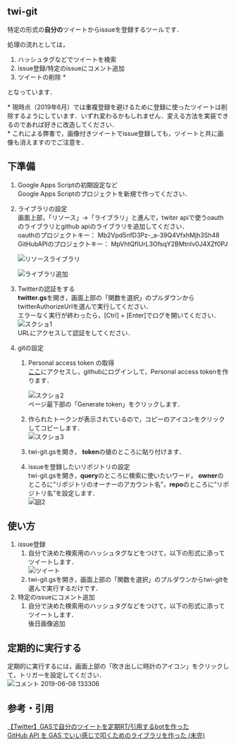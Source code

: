 ## twi-git
特定の形式の**自分の**ツイートからissueを登録するツールです．

処理の流れとしては，  
1. ハッシュタグなどでツイートを検索
1. issue登録/特定のissueにコメント追加
1. ツイートの削除 *  
  
となっています．


\* 現時点（2019年6月）では重複登録を避けるために登録に使ったツイートは削除するようにしています．いずれ変わるかもしれません．変える方法を実装できるのであれば好きに改造してください．  
\* これによる弊害で，画像付きツイートでissue登録しても，ツイートと共に画像も消えますのでご注意を．

## 下準備  
1. Google Apps Scriptの初期設定など  
	Google Apps Scriptのプロジェクトを新規で作ってください．
  
1. ライブラリの設定  
	画面上部，「リソース」→「ライブラリ」と進んで，twiter apiで使うoauthのライブラリとgithub apiのライブラリを追加してください．  
	oauthのプロジェクトキー： Mb2Vpd5nfD3Pz-_a-39Q4VfxhMjh3Sh48  
	GitHubAPIのプロジェクトキー： MpVhtQfIUrL3OfsqY2BMtnIv0J4XZf0PJ  
	
	![リソースライブラリ](https://user-images.githubusercontent.com/32073583/59479479-25b06080-8e98-11e9-9a59-63f7b1541918.png)  
	  
	![ライブラリ追加](https://user-images.githubusercontent.com/32073583/59479420-ea159680-8e97-11e9-8e1a-bb0817bb040a.png)  
  
1. Twitterの認証をする  
	**twitter.gs**を開き，画面上部の「関数を選択」のプルダウンからtwitterAuthorizeUrlを選んで実行してください．  
	エラーなく実行が終わったら，[Ctrl] + [Enter]でログを開いてください．  
	![スクショ1](https://camo.qiitausercontent.com/255d1f595d95fd3afdc5e409998628a94ef1e8c3/68747470733a2f2f71696974612d696d6167652d73746f72652e73332e616d617a6f6e6177732e636f6d2f302f37303433372f63303639626336622d333831622d393732352d646365612d3934356330306438663465652e706e67)  
	URLにアクセスして認証をしてください．  
  
1. gitの設定  
	1. Personal access token の取得  
		[ここ](https://github.com/settings/tokens/new)にアクセスし，githubにログインして，Personal access tokenを作ります．  

		![スクショ2](https://user-images.githubusercontent.com/32073583/59142166-cdd7ac80-89f4-11e9-9acd-8a83f9e5aed3.png)  
		ページ最下部の「Generate token」をクリックします．  
  
	1. 作られたトークンが表示されているので，コピーのアイコンをクリックしてコピーします．  
		![スクショ3](https://user-images.githubusercontent.com/32073583/59142496-40975680-89fa-11e9-822d-767011804e16.png)　　
  
	1. twi-git.gsを開き， **token**の値のところに貼り付けます．  
  
	1. issueを登録したいリポジトリの設定  
		twi-git.gsを開き，**query**のところに検索に使いたいワード， **owner**のところに”リポジトリのオーナーのアカウント名”，**repo**のところに”リポジトリ名”を設定します．  
		![図2](https://user-images.githubusercontent.com/32073583/59142555-15f9cd80-89fb-11e9-824e-65d10097d986.png)  
  
## 使い方  
1. issue登録  
	1. 自分で決めた検索用のハッシュタグなどをつけて，以下の形式に添ってツイートします．  
	![ツイート](https://user-images.githubusercontent.com/32073583/59144141-118ae000-8a0e-11e9-9e24-229a1c9b0961.png)  
	1. twi-git.gsを開き，画面上部の「関数を選択」のプルダウンからtwi-gitを選んで実行するだけです．  
1. 特定のissueにコメント追加  
	1. 自分で決めた検索用のハッシュタグなどをつけて，以下の形式に添ってツイートします．  
  	後日画像追加  
## 定期的に実行する  
定期的に実行するには，画面上部の「吹き出しに時計のアイコン」をクリックして，トリガーを設定してください．  
![コメント 2019-06-08 133306](https://user-images.githubusercontent.com/32073583/59142568-51949780-89fb-11e9-9b9f-1aa03cbc4841.png)  

## 参考・引用  
[【Twitter】GASで自分のツイートを定期RT/引用するbotを作った](https://qiita.com/expajp/items/7cc16378ee790f1d404f)　　  
[GitHub API を GAS でいい感じで叩くためのライブラリを作った (未完)](https://matsubara0507.github.io/posts/2017-05-03-make-githubapi-lib-for-gas.html)
